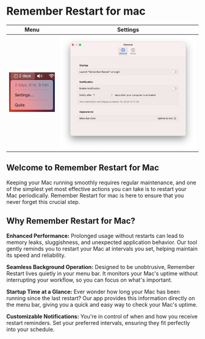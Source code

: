 # Remember Restart for mac

| Menu                              | Settings                              |
| --------------------------------- | ------------------------------------- |
| ![Screenshot](./docs/ss-menu.png) | ![Screenshot](./docs/ss-settings.png) |

## Welcome to Remember Restart for Mac

Keeping your Mac running smoothly requires regular maintenance, and one of the simplest yet most effective actions you can take is to restart your Mac periodically.
Remember Restart for mac is here to ensure that you never forget this crucial step.

## Why Remember Restart for Mac?

**Enhanced Performance:** Prolonged usage without restarts can lead to memory leaks, sluggishness, and unexpected application behavior. Our tool gently reminds you to restart your Mac at intervals you set, helping maintain its speed and reliability.

**Seamless Background Operation:** Designed to be unobtrusive, Remember Restart lives quietly in your menu bar. It monitors your Mac's uptime without interrupting your workflow, so you can focus on what's important.

**Startup Time at a Glance:** Ever wonder how long your Mac has been running since the last restart? Our app provides this information directly on the menu bar, giving you a quick and easy way to check your Mac's uptime.

**Customizable Notifications:** You're in control of when and how you receive restart reminders. Set your preferred intervals, ensuring they fit perfectly into your schedule.
